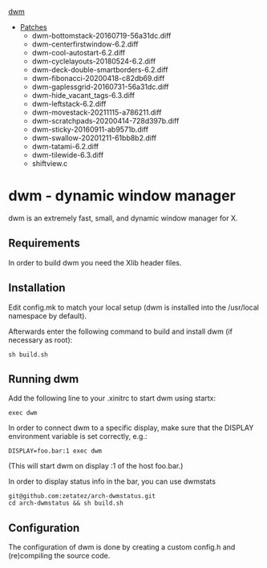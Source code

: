 [dwm](https://dwm.suckless.org/)

- [Patches](https://dwm.suckless.org/patches)
    - dwm-bottomstack-20160719-56a31dc.diff
    - dwm-centerfirstwindow-6.2.diff
    - dwm-cool-autostart-6.2.diff
    - dwm-cyclelayouts-20180524-6.2.diff
    - dwm-deck-double-smartborders-6.2.diff
    - dwm-fibonacci-20200418-c82db69.diff
    - dwm-gaplessgrid-20160731-56a31dc.diff
    - dwm-hide_vacant_tags-6.3.diff
    - dwm-leftstack-6.2.diff
    - dwm-movestack-20211115-a786211.diff
    - dwm-scratchpads-20200414-728d397b.diff
    - dwm-sticky-20160911-ab9571b.diff
    - dwm-swallow-20201211-61bb8b2.diff
    - dwm-tatami-6.2.diff
    - dwm-tilewide-6.3.diff
    - shiftview.c

# dwm - dynamic window manager
dwm is an extremely fast, small, and dynamic window manager for X.


## Requirements
In order to build dwm you need the Xlib header files.


## Installation
Edit config.mk to match your local setup (dwm is installed into
the /usr/local namespace by default).

Afterwards enter the following command to build and install dwm (if
necessary as root):

    sh build.sh


## Running dwm
Add the following line to your .xinitrc to start dwm using startx:

    exec dwm

In order to connect dwm to a specific display, make sure that
the DISPLAY environment variable is set correctly, e.g.:

    DISPLAY=foo.bar:1 exec dwm

(This will start dwm on display :1 of the host foo.bar.)

In order to display status info in the bar, you can use dwmstats

    git@github.com:zetatez/arch-dwmstatus.git
    cd arch-dwmstatus && sh build.sh

## Configuration
The configuration of dwm is done by creating a custom config.h
and (re)compiling the source code.
